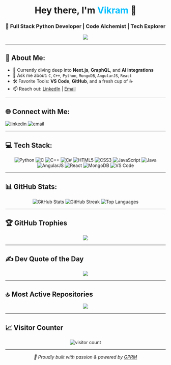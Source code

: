 <!-- Profile Header -->
<h1 align="center">Hey there, I'm <span style="color:#00BFFF">Vikram</span> 👋</h1>
<h3 align="center">🚀 Full Stack Python Developer | Code Alchemist | Tech Explorer</h3>

<p align="center">
  <img src="https://readme-typing-svg.herokuapp.com?font=Fira+Code&size=22&pause=1000&color=00BFFF&center=true&vCenter=true&width=500&lines=I+build+cool+things+with+Python;I+love+clean+code+%26+clever+UX;Let's+create+something+awesome!" />
</p>

---

## 💫 About Me:
- 🌱 Currently diving deep into **Next.js**, **GraphQL**, and **AI integrations**  
- 💬 Ask me about: `C`, `C++`, `Python`, `MongoDB`, `AngularJS`, `React`  
- 🛠️ Favorite Tools: **VS Code**, **GitHub**, and a fresh cup of ☕  
- 📫 Reach out: [LinkedIn](https://www.linkedin.com/in/vikram-m-ece-2638b1326?utm_source=share&utm_campaign=share_via&utm_content=profile&utm_medium=android_app) | [Email](mailto:vikram161104vicky@gmail.com)

---

## 🌐 Connect with Me:
<p align="left">
  <a href="https://www.linkedin.com/in/vikram-m-ece-2638b1326" target="_blank">
    <img src="https://img.shields.io/badge/LinkedIn-%230077B5.svg?style=for-the-badge&logo=linkedin&logoColor=white" alt="linkedin"/>
  </a>
  <a href="mailto:vikram161104vicky@gmail.com" target="_blank">
    <img src="https://img.shields.io/badge/Email-D14836?style=for-the-badge&logo=gmail&logoColor=white" alt="email"/>
  </a>
</p>

---

## 💻 Tech Stack:
<div align="center">
  
![Python](https://img.shields.io/badge/Python-3670A0?style=for-the-badge&logo=python&logoColor=ffdd54)
![C](https://img.shields.io/badge/C-00599C?style=for-the-badge&logo=c&logoColor=white)
![C++](https://img.shields.io/badge/C++-00599C?style=for-the-badge&logo=c%2B%2B&logoColor=white)
![C#](https://img.shields.io/badge/C%23-239120?style=for-the-badge&logo=csharp&logoColor=white)
![HTML5](https://img.shields.io/badge/HTML5-E34F26?style=for-the-badge&logo=html5&logoColor=white)
![CSS3](https://img.shields.io/badge/CSS3-1572B6?style=for-the-badge&logo=css3&logoColor=white)
![JavaScript](https://img.shields.io/badge/JavaScript-323330?style=for-the-badge&logo=javascript&logoColor=F7DF1E)
![Java](https://img.shields.io/badge/Java-ED8B00?style=for-the-badge&logo=openjdk&logoColor=white)
![AngularJS](https://img.shields.io/badge/AngularJS-E23237?style=for-the-badge&logo=angularjs&logoColor=white)
![React](https://img.shields.io/badge/React-20232A?style=for-the-badge&logo=react&logoColor=61DAFB)
![MongoDB](https://img.shields.io/badge/MongoDB-4EA94B?style=for-the-badge&logo=mongodb&logoColor=white)
![VS Code](https://img.shields.io/badge/VS%20Code-007ACC?style=for-the-badge&logo=visual-studio-code&logoColor=white)

</div>

---

## 📊 GitHub Stats:
<p align="center">
  <img src="https://github-readme-stats.vercel.app/api?username=vikram2004vs&theme=dark&hide_border=true&include_all_commits=true&count_private=true" alt="GitHub Stats" />
  <img src="https://nirzak-streak-stats.vercel.app/?user=vikram2004vs&theme=dark&hide_border=true" alt="GitHub Streak" />
  <img src="https://github-readme-stats.vercel.app/api/top-langs/?username=vikram2004vs&theme=dark&hide_border=true&layout=compact" alt="Top Languages" />
</p>

---

## 🏆 GitHub Trophies
<p align="center">
  <img src="https://github-profile-trophy.vercel.app/?username=vikram2004vs&theme=tokyonight&no-frame=false&no-bg=true&margin-w=8" />
</p>

---

## ✍️ Dev Quote of the Day
<p align="center">
  <img src="https://quotes-github-readme.vercel.app/api?type=vertical&theme=radical" />
</p>

---

## 🔝 Most Active Repositories
<p align="center">
  <img src="https://github-contributor-stats.vercel.app/api?username=vikram2004vs&limit=5&theme=jolly&combine_all_yearly_contributions=true" />
</p>

---

## 📈 Visitor Counter
<p align="center">
  <img src="https://visitcount.itsvg.in/api?id=vikram2004vs&icon=0&color=13" alt="visitor count"/>
</p>

---

<p align="center">
  <i>🚀 Proudly built with passion & powered by <a href="https://gprm.itsvg.in" target="_blank">GPRM</a></i>
</p>
